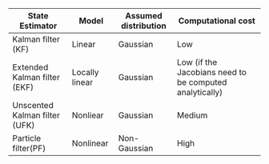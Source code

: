 
| State Estimator| Model | Assumed distribution| Computational cost|
|-----|-----|-----| ------| 
|Kalman filter (KF)| Linear|Gaussian|Low|
|Extended Kalman filter (EKF)|Locally linear|Gaussian|Low (if the Jacobians need to be computed analytically)|
|Unscented Kalman filter (UFK)|Nonliear|Gaussian|Medium|
|Particle filter(PF)|Nonlinear|Non-Gaussian|High|
